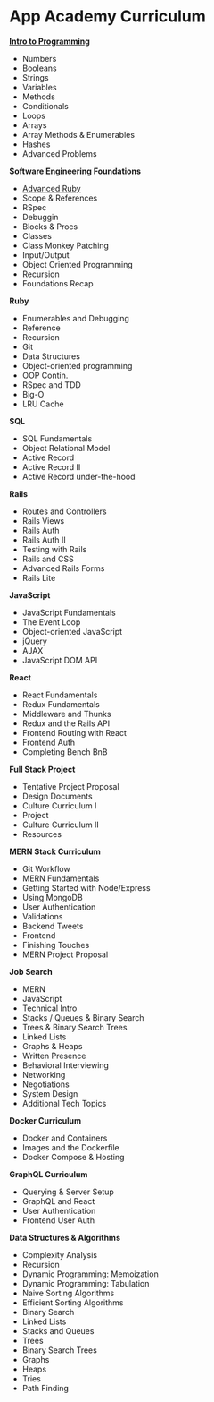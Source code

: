 
# App Academy Curriculum

[**Intro to Programming**](https://open.appacademy.io/learn/full-stack-online/full-stack-online-intro-to-programming/)
* Numbers
* Booleans
* Strings
* Variables
* Methods
* Conditionals
* Loops
* Arrays
* Array Methods & Enumerables
* Hashes
* Advanced Problems

**Software Engineering Foundations**
* [Advanced Ruby](https://github.com/rotyflo/appacademy/tree/master/software-engineering-foundations/advanced-ruby)
* Scope & References
* RSpec
* Debuggin
* Blocks & Procs
* Classes
* Class Monkey Patching
* Input/Output
* Object Oriented Programming
* Recursion
* Foundations Recap

**Ruby**
* Enumerables and Debugging
* Reference
* Recursion
* Git
* Data Structures
* Object-oriented programming
* OOP Contin.
* RSpec and TDD
* Big-O
* LRU Cache

**SQL**
* SQL Fundamentals
* Object Relational Model
* Active Record
* Active Record II
* Active Record under-the-hood

**Rails**
* Routes and Controllers
* Rails Views
* Rails Auth
* Rails Auth II
* Testing with Rails
* Rails and CSS
* Advanced Rails Forms
* Rails Lite

**JavaScript**
* JavaScript Fundamentals
* The Event Loop
* Object-oriented JavaScript
* jQuery
* AJAX
* JavaScript DOM API

**React**
* React Fundamentals
* Redux Fundamentals
* Middleware and Thunks
* Redux and the Rails API
* Frontend Routing with React
* Frontend Auth
* Completing Bench BnB

**Full Stack Project**
* Tentative Project Proposal
* Design Documents
* Culture Curriculum I
* Project
* Culture Curriculum II
* Resources

**MERN Stack Curriculum**
* Git Workflow
* MERN Fundamentals
* Getting Started with Node/Express
* Using MongoDB
* User Authentication
* Validations
* Backend Tweets
* Frontend
* Finishing Touches
* MERN Project Proposal

**Job Search**
* MERN
* JavaScript
* Technical Intro
* Stacks / Queues & Binary Search
* Trees & Binary Search Trees
* Linked Lists
* Graphs & Heaps
* Written Presence
* Behavioral Interviewing
* Networking
* Negotiations
* System Design
* Additional Tech Topics

**Docker Curriculum**
* Docker and Containers
* Images and the Dockerfile
* Docker Compose & Hosting

**GraphQL Curriculum**
* Querying & Server Setup
* GraphQL and React
* User Authentication
* Frontend User Auth

**Data Structures & Algorithms**
* Complexity Analysis
* Recursion
* Dynamic Programming: Memoization
* Dynamic Programming: Tabulation
* Naive Sorting Algorithms
* Efficient Sorting Algorithms
* Binary Search
* Linked Lists
* Stacks and Queues
* Trees
* Binary Search Trees
* Graphs
* Heaps
* Tries
* Path Finding
